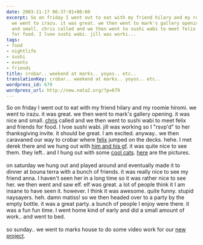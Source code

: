 ```yaml
---
date: 2003-11-17 06:37:01+00:00
excerpt: So on friday I went out to eat with my friend hilary and my roomie hiromi.
  we went to irazu. it was great. we then went to mark's gallery opening. it was nice
  and small. chris called and we then went to sushi wabi to meet felix and friends
  for food. I lvoe sushi wabi. jill was worki...
tags:
- food
- nightlife
- sushi
- events
- friends
title: crobar.. weekend at marks.. yoyos.. etc..
translationKey: crobar.. weekend at marks.. yoyos.. etc..
wordpress_id: 679
wordpress_url: http://new.nata2.org/?p=679
---
```


So on friday I went out to eat with my friend hilary and my roomie hiromi. we went to irazu. it was great. we then went to mark's gallery opening. it was nice and small. <a href="https://web.archive.org/web/20030814003134/http://www.nata2.info//?path=pictures%2Fevents%2Ffelix_at_crobar_03&amp;img=felix%20at%20crobar%20043.jpg">chris</a> called and we then went to sushi wabi to meet felix and friends for food. I lvoe sushi wabi. jill was working so I "rsvp'd" to her thanksgiving invite. it should be great. I am excited. anyway.. we then caravaned our way to crobar where <a href="https://web.archive.org/web/20030814003134/http://www.nata2.info//?path=pictures%2Fevents%2Ffelix_at_crobar_03&amp;img=felix%20at%20crobar%20010.jpg">felix</a> jumped on the decks. hehe. I met derek there and we hung out with <a href="https://web.archive.org/web/20030814003134/http://www.nata2.info//?path=pictures%2Fevents%2Ffelix_at_crobar_03&amp;img=felix%20at%20crobar%20007.jpg">him and his gf</a>. it was quite nice to see them. they left.. and I hung out with some <a href="https://web.archive.org/web/20030814003134/http://www.nata2.info//?path=pictures%2Fevents%2Ffelix_at_crobar_03&amp;img=felix%20at%20crobar%20027.jpg">cool cats</a>. <a href="https://web.archive.org/web/20030814003134/http://www.nata2.info//?path=pictures%2Fevents%2Ffelix_at_crobar_03">here</a> are the pictures.<br/><br/>on saturday we hung out and played around and eventually made it to dinner at bouna terra with a bunch of friends. it was really nice to see my friend anna. I haven't seen her in a long time so it was rather nice to see her. we then went and saw elf. elf was great. a lot of people think it I am insane to have seen it. however. I think it was awesome. quite funny. stupid naysayers. heh. damn matiss! so we then headed over to a party by the empty bottle. it was a great party. a bunch of people I enjoy were there. it was a fun fun time. I went home kind of early and did a small amount of work.. and went to bed. <br/><br/>so sunday.. we went to marks house to do some video work for our <a href="http://www.learntoyoyo.com">new project</a>.
